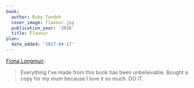 ```yaml
---
book:
  author: Ruby Tandoh
  cover_image: flavour.jpg
  publication_year: '2016'
  title: Flavour
plan:
  date_added: '2017-04-17'
---
```


[Fiona Longmuir](https://twitter.com/EscapologistFi/status/853958829515714565):

> Everything I've made from this book has been unbelievable. Bought a copy for my mum because I love it so much. DO IT.
